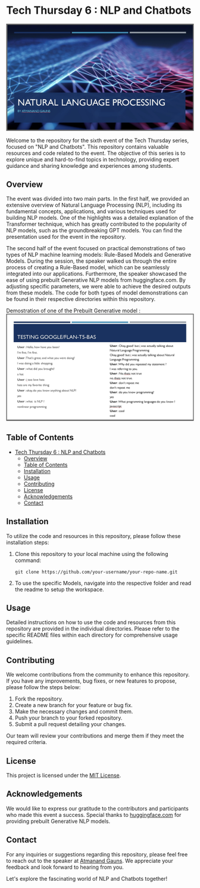 # Tech Thursday 6 : NLP and Chatbots

![Presentaion.jpg](Presentation.jpg)

Welcome to the repository for the sixth event of the Tech Thursday series, focused on "NLP and Chatbots". This repository contains valuable resources and code related to the event. The objective of this series is to explore unique and hard-to-find topics in technology, providing expert guidance and sharing knowledge and experiences among students.

## Overview

The event was divided into two main parts. In the first half, we provided an extensive overview of Natural Language Processing (NLP), including its fundamental concepts, applications, and various techniques used for building NLP models. One of the highlights was a detailed explanation of the Transformer technique, which has greatly contributed to the popularity of NLP models, such as the groundbreaking GPT models. You can find the presentation used for the event in the repository.

The second half of the event focused on practical demonstrations of two types of NLP machine learning models: Rule-Based Models and Generative Models. During the session, the speaker walked us through the entire process of creating a Rule-Based model, which can be seamlessly integrated into our applications. Furthermore, the speaker showcased the ease of using prebuilt Generative NLP models from huggingface.com. By adjusting specific parameters, we were able to achieve the desired outputs from these models. The code for both types of model demonstrations can be found in their respective directories within this repository.

Demostration of one of the Prebuilt Generative model :
![Google_FlanT5](GenerativeModels/Flan-t5-baseTesting.jpg)

## Table of Contents

- [Tech Thursday 6 : NLP and Chatbots](#tech-thursday-6--nlp-and-chatbots)
  - [Overview](#overview)
  - [Table of Contents](#table-of-contents)
  - [Installation](#installation)
  - [Usage](#usage)
  - [Contributing](#contributing)
  - [License](#license)
  - [Acknowledgements](#acknowledgements)
  - [Contact](#contact)

## Installation

To utilize the code and resources in this repository, please follow these installation steps:

1. Clone this repository to your local machine using the following command:

   ```
   git clone https://github.com/your-username/your-repo-name.git
   ```

2. To use the specific Models, navigate into the respective folder and read the readme to setup the workspace.

## Usage

Detailed instructions on how to use the code and resources from this repository are provided in the individual directories. Please refer to the specific README files within each directory for comprehensive usage guidelines.

## Contributing

We welcome contributions from the community to enhance this repository. If you have any improvements, bug fixes, or new features to propose, please follow the steps below:

1. Fork the repository.
2. Create a new branch for your feature or bug fix.
3. Make the necessary changes and commit them.
4. Push your branch to your forked repository.
5. Submit a pull request detailing your changes.

Our team will review your contributions and merge them if they meet the required criteria.

## License

This project is licensed under the [MIT License](LICENSE).

## Acknowledgements

We would like to express our gratitude to the contributors and participants who made this event a success. Special thanks to [huggingface.com](https://huggingface.com) for providing prebuilt Generative NLP models.

## Contact

For any inquiries or suggestions regarding this repository, please feel free to reach out to the speaker at [Atmanand Gauns](https://tu2-atmanand.github.io/#/home). We appreciate your feedback and look forward to hearing from you.

Let's explore the fascinating world of NLP and Chatbots together!
